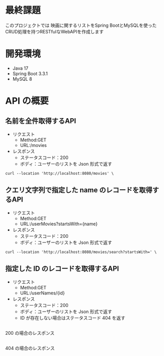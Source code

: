 # 最終課題　
このプロジェクトでは 映画に関するリストをSpring BootとMySQLを使ったCRUD処理を持つRESTfulなWebAPIを作成します
# 開発環境
- Java 17
- Spring Boot 3.3.1
- MySQL 8
# API の概要
## 名前を全件取得するAPI
- リクエスト
    - Method:GET
    - URL:/movies
- レスポンス
    - ステータスコード：200
    - ボディ：ユーザーのリストを Json 形式で返す
```curl
curl --location 'http://localhost:8080/movies' \
```
## クエリ文字列で指定した name のレコードを取得するAPI
- リクエスト
    - Method:GET
    - URL:/userMovies?startsWith={name}
- レスポンス
    - ステータスコード：200
    - ボディ：ユーザーのリストを Json 形式で返す
```curl
curl --location 'http://localhost:8080/movies/search?startsWith=' \
```
## 指定した ID のレコードを取得するAPI
- リクエスト
    - Method:GET
    - URL:/userNames/{id}
- レスポンス
    - ステータスコード：200
    - ボディ：ユーザーのリストを Json 形式で返す
    - ID が存在しない場合はステータスコード 404 を返す
```curl

```
200 の場合のレスポンス
```json

```
404 の場合のレスポンス
```json

```

